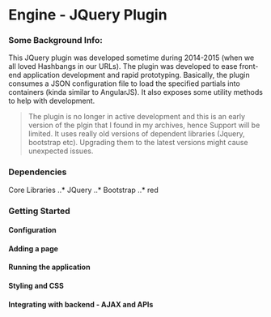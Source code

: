 # Engine - JQuery Plugin

### Some Background Info:
This JQuery plugin was developed sometime during 2014-2015 (when we all loved Hashbangs in our URLs). The plugin was developed to ease front-end application development and rapid prototyping. Basically, the plugin consumes a JSON configuration file to load the specified partials into containers (kinda similar to AngularJS). It also exposes some utility methods to help with development.

> The plugin is no longer in active development and this is an early version of the plgin that I found in my archives, hence Support will be limited. It uses really old versions of dependent libraries (Jquery, bootstrap etc). Upgrading them to the latest versions might cause unexpected issues.

### Dependencies
Core Libraries
..* JQuery
..* Bootstrap
..* red

### Getting Started
#### Configuration
#### Adding a page
#### Running the application
#### Styling and CSS
#### Integrating with backend - AJAX and APIs



